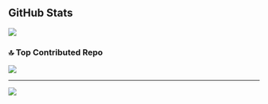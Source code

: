 ## GitHub Stats
![](https://github-readme-stats.vercel.app/api/top-langs/?username=evielm9awda&theme=dark&hide_border=false&include_all_commits=true&count_private=true&layout=compact)

### 🔝 Top Contributed Repo
![](https://github-contributor-stats.vercel.app/api?username=evielm9awda&limit=5&theme=dracula&combine_all_yearly_contributions=true)

---
[![](https://visitcount.itsvg.in/api?id=evielm9awda&icon=0&color=0)](https://visitcount.itsvg.in)

<!-- Proudly created with GPRM ( https://gprm.itsvg.in ) -->
